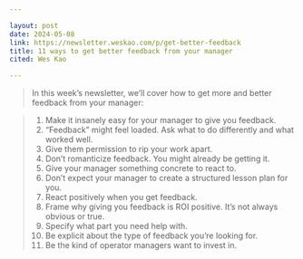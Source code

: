```yaml
---

layout: post
date: 2024-05-08
link: https://newsletter.weskao.com/p/get-better-feedback
title: 11 ways to get better feedback from your manager
cited: Wes Kao

---
```


> In this week’s newsletter, we’ll cover how to get more and better feedback from your manager:

> 1. Make it insanely easy for your manager to give you feedback.
> 2. “Feedback” might feel loaded. Ask what to do differently and what worked well.
> 3. Give them permission to rip your work apart.
> 4. Don’t romanticize feedback. You might already be getting it.
> 5. Give your manager something concrete to react to.
> 6. Don’t expect your manager to create a structured lesson plan for you.
> 7. React positively when you get feedback.
> 8. Frame why giving you feedback is ROI positive. It’s not always obvious or true.
> 9. Specify what part you need help with.
> 10. Be explicit about the type of feedback you’re looking for.
> 11. Be the kind of operator managers want to invest in.